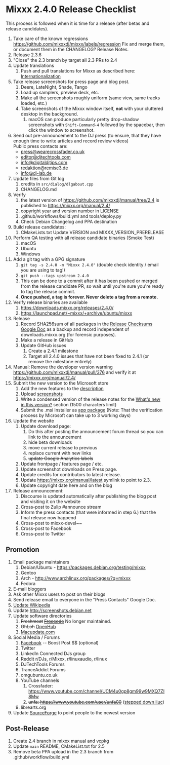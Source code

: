 # Mixxx 2.4.0 Release Checklist

This process is followed when it is time for a release (after betas and
release candidates).

1. Take care of the known regressions
   https://github.com/mixxxdj/mixxx/labels/regression
   Fix and merge them, or document them in the CHANGELOG? Release Notes.  
2. Release 2.3.6 
3. "Close" the 2.3 branch by target all 2.3 PRs to 2.4 
4. Update translations
    1.  Push and pull translations for Mixxx as described here:
        [Internationalization](Internationalization)
5. Take release screenshots for press page and blog post.
    1.  Deere, LateNight, Shade, Tango
    2.  Load up samplers, preview deck, etc. 
    3.  Make all the screenshots roughly uniform (same view, same tracks
        loaded, etc.)
    4.  Take screenshots of the Mixxx window itself, **not** with your
        cluttered desktop in the background.
        1.  macOS can produce particularly pretty drop-shadow
            screenshots with `Shift-Command-4` followed by the spacebar,
            then click the window to screenshot.
6. Send out pre-announcement to the DJ press (to ensure, that they have enough time to write articles and record review videos)<br>
    Public press contacts are:
     *   [press@wearecrossfader.co.uk](mailto:press@wearecrossfader.co.uk)
     *   [editor@djtechtools.com](mailto:editor@djtechtools.com)
     *   [info@digitaldjtips.com](mailto:info@digitaldjtips.com)
     *   [redaktion@remise3.de](mailto:redaktion@remise3.de)
     *   [info@dj-lab.de](mailto:info@dj-lab.de)
7. Update files from Git log 
    1. credits in `src/dialog/dlgabout.cpp`
    2. CHANGELOG.md
8. Verify 
    1. the latest version of https://github.com/mixxxdj/manual/tree/2.4 is published to <https://mixxx.org/manual/2.4/>
    2. copyright year and version number in LICENSE
    3. .github/workflows/build.yml and tools/deploy.py
    4. Check Debian Changelog and PPA destination 
9. Build release candidates:
    1.  CMakeLists.txt Update VERSION and MIXXX_VERSION_PRERELEASE
10. Perform QA testing with all release candidate binaries (Smoke Test) 
    1. macOS 
    2. Ubuntu
    3. Windows
11. Add a git tag with a GPG signature 
    1. ```git tag -s 2.4.0 -m "Mixxx 2.4.0"```  (double check identity / email you are using to tag!)
    2. ```git push --tags upstream 2.4.0```
    3.  This can be done to a commit after it has been pushed or merged
        from the release candidate PR, so wait until you're sure you're ready to tag the
        release commit.
    4.  **Once pushed, a tag is forever. Never delete a tag from a
        remote.**
12. Verify release binaries are available
    1. https://downloads.mixxx.org/releases/2.4.0/
    2. https://launchpad.net/~mixxx/+archive/ubuntu/mixxx  
13. Release
    1. Record SHA256sum of all packages in the [Release Checksums
        Google
        Doc](https://docs.google.com/spreadsheets/d/1E5vFa0gKf47P3LMMXpnr3JzsZ7-ENI03IgOkj9lxYQo/edit#gid=0)
        as a backup and record independent of downloads.mixxx.org (for
        forensic purposes).
    2. Make a release in GitHub 
    3. Update GitHub issues 
        1.  Create a 2.4.1 milestone 
        2.  Target all 2.4.0 issues that have not been fixed to 2.4.1 (or remove the milestone entirely) 
14. Manual: Remove the developer version warning https://github.com/mixxxdj/manual/pull/376 and verify it at <https://mixxx.org/manual/2.4/> 
15. Submit the new version to the Microsoft store
    1. Add the new features to the [description](https://learn.microsoft.com/en-us/windows/apps/publish/publish-your-app/add-and-edit-store-listing-info?pivots=store-installer-msix#description)
    2. Upload [screenshots](https://learn.microsoft.com/en-us/windows/apps/publish/publish-your-app/add-and-edit-store-listing-info?pivots=store-installer-msix#screenshots)
    3. Write a condensed version of the release notes for the [What's new in this version?](https://learn.microsoft.com/en-us/windows/apps/publish/publish-your-app/add-and-edit-store-listing-info?pivots=store-installer-msix#whats-new-in-this-version) section (1500 characters limit)
    4. Submit the .msi Installer as [app package](https://learn.microsoft.com/en-us/windows/apps/publish/publish-your-app/upload-app-packages?pivots=store-installer-msi-exe) (Note: That the verification process by Microsoft can take up to 3 working days)
16. Update the website
    1. Update download page:
        1.  Do this after posting the announcement forum thread so you
            can link to the announcement
        2.  hide beta downloads
        3.  move current release to previous
        4.  replace current with new links
        5.  ~~update Google Analytics labels~~
    2. Update frontpage / features page / etc.
    3. Update screenshot downloads on Press page.
    4. Update credits for contributors to latest release.
    5. Update <https://mixxx.org/manual/latest> symlink to point to
        2.3.
    7. Update copyright date here and on the blog
17. Release announcement:
    1. Discourse is updated automatically after publishing the blog post and visiting it on the website
    2. Cross-post to Zulip \#announce stream
    3. Inform the press contacts (that were informed in step 6.) that the final release now happend
    4. Cross-post to mixxx-devel~~
    5. Cross-post to Facebook
    6. Cross-post to Twitter
    

## Promotion

1.  Email package maintainers
    1.  Debian/Ubuntu - <https://packages.debian.org/testing/mixxx>
    2.  Gentoo
    3.  Arch - <http://www.archlinux.org/packages/?q=mixxx>
    4.  Fedora
2.  E-mail bloggers
3.  Ask other Mixxx users to post on their blogs
4.  Send release email to everyone in the "Press Contacts" Google Doc.
5.  [Update Wikipedia](https://en.wikipedia.org/wiki/Mixxx)
6.  Update <http://screenshots.debian.net>
7.  Update software directories
    1.  ~~Freshmeat~~
        ~~[Freecode](http://www.freecode.com/projects/mixxx)~~ No longer
        maintained.
    2.  ~~OhLoh~~ [OpenHub](https://www.openhub.net/p/mixxx)
    3.  [Macupdate.com](https://www.macupdate.com/app/mac/33059/mixxx)
8.  Social Media / Forums
    1.  [Facebook](https://www.facebook.com/Mixxx-DJ-Software-21723485212/)
        -- Boost Post $$ (optional)
    2.  Twitter
    3.  LinkedIn Connected DJs group
    4.  Reddit r/DJs, r/Mixxx, r/linuxaudio, r/linux
    5.  DJTechTools Forums
    6.  TranceAddict Forums
    7.  omgubuntu.co.uk
    8.  YouTube channels
        1. Crossfader: https://www.youtube.com/channel/UCM4u0gp8gm99w9MXQ7ZI8Mw
        2. ~~unfa: https://www.youtube.com/user/unfa00~~ ([stepped down iiuc](https://www.youtube.com/watch?v=GHx6qyQZNjc))
    9.  librearts.org
9.  Update [SourceForge](https://sourceforge.net/projects/mixxx/) to
    point people to the newest version

## Post-Release

1.  Create 2.4 branch in mixxx manual and vcpkg 
2.  Update `main` README, CMakeList.txt for 2.5 
3.  Remove beta PPA upload in the 2.3 branch from .github/workflow/build.yml  
